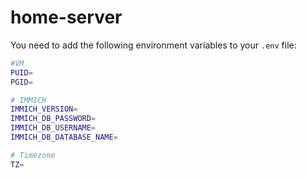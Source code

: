 # home-server

You need to add the following environment variables to your `.env` file:

```bash
#VM
PUID=
PGID=

# IMMICH
IMMICH_VERSION=
IMMICH_DB_PASSWORD=
IMMICH_DB_USERNAME=
IMMICH_DB_DATABASE_NAME=

# Timezone
TZ=
